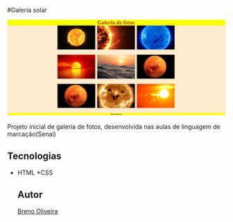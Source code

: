 #Galeria solar

![](<Captura de tela 2025-04-03 181600.png>)

Projeto inicial de galeria de fotos, desenvolvida nas aulas de linguagem de marcação(Senai)

## Tecnologias
* HTML
*CSS

 
  ## Autor
  [Breno Oliveira](https://www.linkedin.com/in/breno-oliveira-assis-reis-203010351/)
